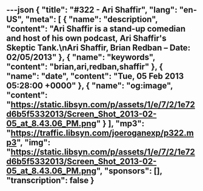 ---json
{
  "title": "#322 - Ari Shaffir",
  "lang": "en-US",
  "meta": [
    {
      "name": "description",
      "content": "Ari Shaffir is a stand-up comedian and host of his own podcast, Ari Shaffir's Skeptic Tank.\nAri Shaffir, Brian Redban – Date: 02/05/2013"
    },
    {
      "name": "keywords",
      "content": "brian,ari,redban,shaffir"
    },
    {
      "name": "date",
      "content": "Tue, 05 Feb 2013 05:28:00 +0000"
    },
    {
      "name": "og:image",
      "content": "https://static.libsyn.com/p/assets/1/e/7/2/1e72d6b5f5332013/Screen_Shot_2013-02-05_at_8.43.06_PM.png"
    }
  ],
  "mp3": "https://traffic.libsyn.com/joeroganexp/p322.mp3",
  "img": "https://static.libsyn.com/p/assets/1/e/7/2/1e72d6b5f5332013/Screen_Shot_2013-02-05_at_8.43.06_PM.png",
  "sponsors": [],
  "transcription": false
}
---
<episode-header />

<timemark seconds="0" />

<transcribe-call-to-action />

<episode-footer />